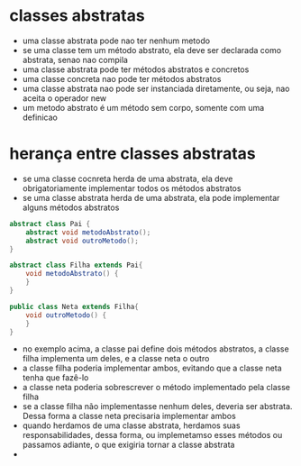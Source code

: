 # classes abstratas

* uma classe abstrata pode nao ter nenhum metodo
* se uma classe tem um método abstrato, ela deve ser declarada como abstrata, senao nao compila
* uma classe abstrata pode ter métodos abstratos e concretos
* uma classe concreta nao pode ter métodos abstratos
* uma classe abstrata nao pode ser instanciada diretamente, ou seja, nao aceita o operador new
* um metodo abstrato é um método sem corpo, somente com uma definicao

# herança entre classes abstratas

* se uma classe cocnreta herda de uma abstrata, ela deve obrigatoriamente implementar todos os métodos abstratos
* se uma classe abstrata herda de uma abstrata, ela pode implementar alguns métodos abstratos

```java
abstract class Pai {
	abstract void metodoAbstrato();
	abstract void outroMetodo();
}

abstract class Filha extends Pai{
	void metodoAbstrato() {
	}
}

public class Neta extends Filha{
	void outroMetodo() {
	}
}
```

* no exemplo acima, a classe pai define dois métodos abstratos, a classe filha implementa um deles, e a classe neta o outro
* a classe filha poderia implementar ambos, evitando que a classe neta tenha que fazê-lo
* a classe neta poderia sobrescrever o método implementado pela classe filha
* se a classe filha não implementasse nenhum deles, deveria ser abstrata. Dessa forma a classe neta precisaria implementar ambos
* quando herdamos de uma classe abstrata, herdamos suas responsabilidades, dessa forma, ou implemetamso esses métodos ou passamos adiante, o que exigiria tornar a classe abstrata
* 
